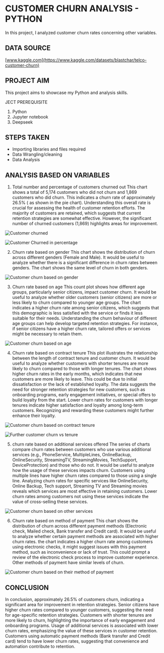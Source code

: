 # CUSTOMER CHURN ANALYSIS - PYTHON
In this project, I analyzed customer churn rates concerning other variables.

## DATA SOURCE
[www.kaggle.com](https://www.kaggle.com/datasets/blastchar/telco-customer-churn)
## PROJECT AIM
This project aims to showcase my Python and analysis skills. 

JECT PREREQUISITE
1. Python
2. Jupyter notebook
3. Deepseek

## STEPS TAKEN
- Importing libraries and files required
- Data Wrangling/cleaning
- Data Analysis

## ANALYSIS BASED ON VARIABLES
1. Total number and percentage of customers churned out
This chart shows a total of 5,174 customers who did not churn and 1,869 customers who did churn. This indicates a churn rate of approximately 26.5% ( as shown in the pie chart).
Understanding this overall rate is crucial for assessing the health of customer retention efforts.
The majority of customers are retained, which suggests that current retention strategies are somewhat effective. However, the significant number of churned customers (1,869) highlights areas for improvement.

![Customer churned](https://github.com/user-attachments/assets/b1f53ad0-1e01-463d-ae8d-03b877455219)

![Customer Churned in percentage](https://github.com/user-attachments/assets/dec75983-9877-422a-8996-7f27cc8ed7c2)





2. Churn rate based on gender
This chart shows the distribution of churn across different genders (Female and Male). It would be useful to analyze whether there is a significant difference in churn rates between genders. The chart shows the same level of churn in both genders. 

![Customer churn based on gender](https://github.com/user-attachments/assets/798b8a87-efdd-4cb5-a119-2b3efed99b58)





3. Churn rate based on age
This count plot shows how different age groups, particularly senior citizens, impact customer churn. It would be useful to analyze whether older customers (senior citizens) are more or less likely to churn compared to younger age groups.
The chart indicates a higher churn rate among senior citizens, which suggests that this demographic is less satisfied with the service or finds it less suitable for their needs.
Understanding the churn behaviour of different age groups can help develop targeted retention strategies. For instance, if senior citizens have a higher churn rate, tailored offers or services might be necessary to retain them.

![Customer churn based on age](https://github.com/user-attachments/assets/37776437-5347-4319-b7d7-04ad7d26172b)





  
4. Churn rate based on contract tenure
This plot illustrates the relationship between the length of contract tenure and customer churn. It would be useful to analyze whether customers with shorter tenures are more likely to churn compared to those with longer tenures.
The chart shows higher churn rates in the early months, which indicates that new customers are more likely to leave. This could be due to initial dissatisfaction or the lack of established loyalty.
The data suggests the need for stronger retention strategies for new customers, such as onboarding programs, early engagement initiatives, or special offers to build loyalty from the start.
Lower churn rates for customers with longer tenures indicate higher satisfaction and loyalty among long-term customers. Recognizing and rewarding these customers might further enhance their loyalty.

![Customer churn based on contract tenure](https://github.com/user-attachments/assets/10b62936-7a46-42f0-a181-c37aaf84fb65)

![Further customer churn vs tenure](https://github.com/user-attachments/assets/fc6dcd39-8cbf-4301-a997-07d7fbc8465c)






5. churn rate based on additional services offered 
The series of charts compare churn rates between customers who use various additional services (e.g., PhoneService, MultipleLines, OnlineBackup, OnlineSecurity, StreamingTV, StreamingMovies, TechSupport, DeviceProtection) and those who do not. It would be useful to analyze how the usage of these services impacts churn.
Customers using multiple lines  have higher churn rates compared to those using a single line.
Analyzing churn rates for specific services like OnlineSecurity, Online Backup, Tech support, Streaming TV and Streaming movies reveals which services are most effective in retaining customers. Lower churn rates among customers not using these services indicate the value of cross-selling these services.

![Customer churn based on other services](https://github.com/user-attachments/assets/7a4eb1ae-4719-4502-a9ff-e28a6e3fc3b2)








6. Churn rate based on method of payment
This chart shows the distribution of churn across different payment methods (Electronic check, Mailed check, Bank transfer and Credit card). It would be useful to analyze whether certain payment methods are associated with higher churn rates.
the chart indicates a higher churn rate among customers using electronic checks, it might suggest issues with this payment method, such as inconvenience or lack of trust. This could prompt a review of the electronic check process to improve customer experience. Other methods of payment have similar levels of churn. 

![Customer churn based on their method of payment](https://github.com/user-attachments/assets/3ad12ecf-ff84-43d0-baaa-9d1ad1ae6cdc)








## CONCLUSION
In conclusion, approximately 26.5% of customers churn, indicating a significant area for improvement in retention strategies.
Senior citizens have higher churn rates compared to younger customers, suggesting the need for age-specific retention strategies.
Customers with shorter tenures are more likely to churn, highlighting the importance of early engagement and onboarding programs.
Usage of additional services is associated with lower churn rates, emphasizing the value of these services in customer retention.
Customers using automatic payment methods (Bank transfer and Credit card) tend to have lower churn rates, suggesting that convenience and automation contribute to retention.
